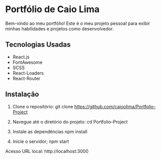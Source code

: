 # Portfólio de Caio Lima

Bem-vindo ao meu portfólio! Este é o meu projeto pessoal para exibir minhas habilidades e projetos como desenvolvedor.

## Tecnologias Usadas

- React.js
- FontAwesome
- SCSS
- React-Loaders
- React-Router

## Instalação

1. Clone o repositório:
   git clone https://github.com/caioolima/Portfolio-Project

2. Navegue até o diretório do projeto:
    cd Portfolio-Project

3. Instale as dependências
    npm install

4. Inicie o servidor;
    npm start

Acesso
URL local: http://localhost:3000
